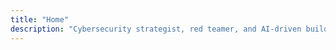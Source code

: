 ```yaml
---
title: "Home"
description: "Cybersecurity strategist, red teamer, and AI-driven builder shaping the future of offensive and defensive security"
---
```


<!-- This content will be included in the homepage above the About Me section -->
<!-- You can add any additional markdown content here that will appear on the homepage -->